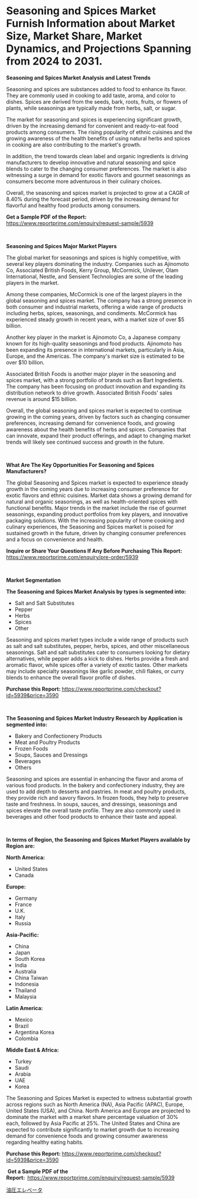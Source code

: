 <p><h1>Seasoning and Spices Market Furnish Information about Market Size, Market Share, Market Dynamics, and Projections Spanning from 2024 to 2031.</h1></p><p><strong>Seasoning and Spices Market Analysis and Latest Trends</strong></p>
<p><p>Seasoning and spices are substances added to food to enhance its flavor. They are commonly used in cooking to add taste, aroma, and color to dishes. Spices are derived from the seeds, bark, roots, fruits, or flowers of plants, while seasonings are typically made from herbs, salt, or sugar.</p><p>The market for seasoning and spices is experiencing significant growth, driven by the increasing demand for convenient and ready-to-eat food products among consumers. The rising popularity of ethnic cuisines and the growing awareness of the health benefits of using natural herbs and spices in cooking are also contributing to the market's growth.</p><p>In addition, the trend towards clean label and organic ingredients is driving manufacturers to develop innovative and natural seasoning and spice blends to cater to the changing consumer preferences. The market is also witnessing a surge in demand for exotic flavors and gourmet seasonings as consumers become more adventurous in their culinary choices.</p><p>Overall, the seasoning and spices market is projected to grow at a CAGR of 8.40% during the forecast period, driven by the increasing demand for flavorful and healthy food products among consumers.</p></p>
<p><strong>Get a Sample PDF of the Report:&nbsp;</strong> <a href="https://www.reportprime.com/enquiry/request-sample/5939">https://www.reportprime.com/enquiry/request-sample/5939</a></p>
<p>&nbsp;</p>
<p><strong>Seasoning and Spices Major Market Players</strong></p>
<p><p>The global market for seasonings and spices is highly competitive, with several key players dominating the industry. Companies such as Ajinomoto Co, Associated British Foods, Kerry Group, McCormick, Unilever, Olam International, Nestle, and Sensient Technologies are some of the leading players in the market.</p><p>Among these companies, McCormick is one of the largest players in the global seasoning and spices market. The company has a strong presence in both consumer and industrial markets, offering a wide range of products including herbs, spices, seasonings, and condiments. McCormick has experienced steady growth in recent years, with a market size of over $5 billion.</p><p>Another key player in the market is Ajinomoto Co, a Japanese company known for its high-quality seasonings and food products. Ajinomoto has been expanding its presence in international markets, particularly in Asia, Europe, and the Americas. The company's market size is estimated to be over $10 billion.</p><p>Associated British Foods is another major player in the seasoning and spices market, with a strong portfolio of brands such as Bart Ingredients. The company has been focusing on product innovation and expanding its distribution network to drive growth. Associated British Foods' sales revenue is around $15 billion.</p><p>Overall, the global seasoning and spices market is expected to continue growing in the coming years, driven by factors such as changing consumer preferences, increasing demand for convenience foods, and growing awareness about the health benefits of herbs and spices. Companies that can innovate, expand their product offerings, and adapt to changing market trends will likely see continued success and growth in the future.</p></p>
<p>&nbsp;</p>
<p><strong>What Are The Key Opportunities For Seasoning and Spices Manufacturers?</strong></p>
<p><p>The global Seasoning and Spices market is expected to experience steady growth in the coming years due to increasing consumer preference for exotic flavors and ethnic cuisines. Market data shows a growing demand for natural and organic seasonings, as well as health-oriented spices with functional benefits. Major trends in the market include the rise of gourmet seasonings, expanding product portfolios from key players, and innovative packaging solutions. With the increasing popularity of home cooking and culinary experiences, the Seasoning and Spices market is poised for sustained growth in the future, driven by changing consumer preferences and a focus on convenience and health.</p></p>
<p><strong>Inquire or Share Your Questions If Any Before Purchasing This Report:</strong> <a href="https://www.reportprime.com/enquiry/pre-order/5939">https://www.reportprime.com/enquiry/pre-order/5939</a></p>
<p>&nbsp;</p>
<p><strong>Market Segmentation</strong></p>
<p><strong>The Seasoning and Spices Market Analysis by types is segmented into:</strong></p>
<p><ul><li>Salt and Salt Substitutes</li><li>Pepper</li><li>Herbs</li><li>Spices</li><li>Other</li></ul></p>
<p><p>Seasoning and spices market types include a wide range of products such as salt and salt substitutes, pepper, herbs, spices, and other miscellaneous seasonings. Salt and salt substitutes cater to consumers looking for dietary alternatives, while pepper adds a kick to dishes. Herbs provide a fresh and aromatic flavor, while spices offer a variety of exotic tastes. Other markets may include specialty seasonings like garlic powder, chili flakes, or curry blends to enhance the overall flavor profile of dishes.</p></p>
<p><strong>Purchase this Report:&nbsp;</strong><a href="https://www.reportprime.com/checkout?id=5939&price=3590">https://www.reportprime.com/checkout?id=5939&price=3590</a></p>
<p>&nbsp;</p>
<p><strong>The Seasoning and Spices Market Industry Research by Application is segmented into:</strong></p>
<p><ul><li>Bakery and Confectionery Products</li><li>Meat and Poultry Products</li><li>Frozen Foods</li><li>Soups, Sauces and Dressings</li><li>Beverages</li><li>Others</li></ul></p>
<p><p>Seasoning and spices are essential in enhancing the flavor and aroma of various food products. In the bakery and confectionery industry, they are used to add depth to desserts and pastries. In meat and poultry products, they provide rich and savory flavors. In frozen foods, they help to preserve taste and freshness. In soups, sauces, and dressings, seasonings and spices elevate the overall taste profile. They are also commonly used in beverages and other food products to enhance their taste and appeal.</p></p>
<p>&nbsp;</p>
<p><strong>In terms of Region, the Seasoning and Spices Market Players available by Region are:</strong></p>
<p>
    <p> <strong> North America: </strong>
        <ul>
            <li>United States</li>
            <li>Canada</li>
        </ul>
        </p> 
    <p> <strong> Europe: </strong>
        <ul>
            <li>Germany</li>
            <li>France</li>
            <li>U.K.</li>
            <li>Italy</li>
            <li>Russia</li>
        </ul>
        </p> 
    <p> <strong> Asia-Pacific: </strong>
        <ul>
            <li>China</li>
            <li>Japan</li>
            <li>South Korea</li>
            <li>India</li>
            <li>Australia</li>
            <li>China Taiwan</li>
            <li>Indonesia</li>
            <li>Thailand</li>
            <li>Malaysia</li>
        </ul>
        </p> 
    <p> <strong> Latin America: </strong>
        <ul>
            <li>Mexico</li>
            <li>Brazil</li>
            <li>Argentina Korea</li>
            <li>Colombia</li>
        </ul>
        </p> 
    <p> <strong> Middle East & Africa: </strong>
        <ul>
            <li>Turkey</li>
            <li>Saudi</li>
            <li>Arabia</li>
            <li>UAE</li>
            <li>Korea</li>
        </ul>
    </p>
    </p>
<p><p>The Seasoning and Spices Market is expected to witness substantial growth across regions such as North America (NA), Asia Pacific (APAC), Europe, United States (USA), and China. North America and Europe are projected to dominate the market with a market share percentage valuation of 30% each, followed by Asia Pacific at 25%. The United States and China are expected to contribute significantly to market growth due to increasing demand for convenience foods and growing consumer awareness regarding healthy eating habits.</p></p>
<p><strong>Purchase this Report: </strong><a href="https://www.reportprime.com/checkout?id=5939&price=3590">https://www.reportprime.com/checkout?id=5939&price=3590</a></p>
<p>&nbsp;<strong>Get a Sample PDF of the Report:&nbsp;&nbsp;</strong><a href="https://www.reportprime.com/enquiry/request-sample/5939">https://www.reportprime.com/enquiry/request-sample/5939</a></p>
<p><strong></strong></p>
<p><p><a href="https://github.com/one-cool-chick/Market-Research-Report-List-1/blob/main/126475917629.md">油圧エレベータ</a></p></p>